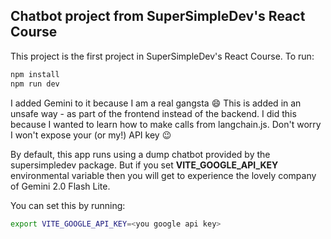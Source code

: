 ## Chatbot project from SuperSimpleDev's React Course

This project is the first project in SuperSimpleDev's React Course. To run:

```bash
npm install
npm run dev
```

I added Gemini to it because I am a real gangsta :smile: This is added in an unsafe way - as part of the frontend instead of the backend. I did this because I wanted to learn how to make calls from langchain.js. Don't worry I won't expose your (or my!) API key :wink:

By default, this app runs using a dump chatbot provided by the supersimpledev package. But if you set **VITE_GOOGLE_API_KEY** environmental variable then you will get to experience the lovely company of Gemini 2.0 Flash Lite.

You can set this by running:

```bash
export VITE_GOOGLE_API_KEY=<you google api key>
```
